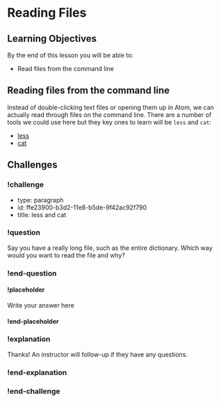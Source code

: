 # Reading Files

## Learning Objectives

By the end of this lesson you will be able to:

* Read files from the command line

## Reading files from the command line

Instead of double-clicking text files or opening them up in Atom, we can actually read through files on the command line. There are a number of tools we could use here but they key ones to learn will be `less` and `cat`:

* [less](https://learnpythonthehardway.org/book/appendix-a-cli/ex12.html)
* [cat](https://learnpythonthehardway.org/book/appendix-a-cli/ex13.html)

## Challenges

<!-- Question -->

### !challenge

* type: paragraph
* id: ffe23900-b3d2-11e8-b5de-9f42ac92f790
* title: less and cat

### !question

Say you have a really long file, such as the entire dictionary. Which way would you want to read the file and why?

### !end-question

#### !placeholder

Write your answer here

#### !end-placeholder

### !explanation

Thanks! An instructor will follow-up if they have any questions.

### !end-explanation

### !end-challenge
